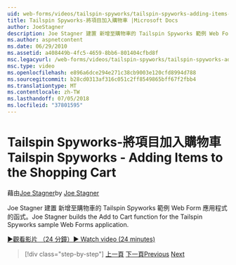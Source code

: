 ```yaml
---
uid: web-forms/videos/tailspin-spyworks/tailspin-spyworks-adding-items-to-the-shopping-cart
title: Tailspin Spyworks-將項目加入購物車 |Microsoft Docs
author: JoeStagner
description: Joe Stagner 建置 新增至購物車的 Tailspin Spyworks 範例 Web Form 應用程式的函式。
ms.author: aspnetcontent
ms.date: 06/29/2010
ms.assetid: a408449b-4fc5-4659-8bb6-801404cfbd8f
msc.legacyurl: /web-forms/videos/tailspin-spyworks/tailspin-spyworks-adding-items-to-the-shopping-cart
msc.type: video
ms.openlocfilehash: e896a6dce294e271c38cb9003e120cfd8994d788
ms.sourcegitcommit: b28cd0313af316c051c2ff8549865bff67f2fbb4
ms.translationtype: MT
ms.contentlocale: zh-TW
ms.lasthandoff: 07/05/2018
ms.locfileid: "37801595"
---
```

<a name="tailspin-spyworks---adding-items-to-the-shopping-cart"></a><span data-ttu-id="d701c-103">Tailspin Spyworks-將項目加入購物車</span><span class="sxs-lookup"><span data-stu-id="d701c-103">Tailspin Spyworks - Adding Items to the Shopping Cart</span></span>
====================
<span data-ttu-id="d701c-104">藉由[Joe Stagner](https://github.com/JoeStagner)</span><span class="sxs-lookup"><span data-stu-id="d701c-104">by [Joe Stagner](https://github.com/JoeStagner)</span></span>

<span data-ttu-id="d701c-105">Joe Stagner 建置 新增至購物車的 Tailspin Spyworks 範例 Web Form 應用程式的函式。</span><span class="sxs-lookup"><span data-stu-id="d701c-105">Joe Stagner builds the Add to Cart function for the Tailspin Spyworks sample Web Forms application.</span></span>

[<span data-ttu-id="d701c-106">&#9654;觀看影片 （24 分鐘）</span><span class="sxs-lookup"><span data-stu-id="d701c-106">&#9654; Watch video (24 minutes)</span></span>](https://channel9.msdn.com/Blogs/ASP-NET-Site-Videos/tailspin-spyworks-adding-items-to-the-shopping-cart)

> [!div class="step-by-step"]
> <span data-ttu-id="d701c-107">[上一頁](tailspin-spyworks-display-per-product-details.md)
> [下一頁](tailspin-spyworks-display-shopping-cart.md)</span><span class="sxs-lookup"><span data-stu-id="d701c-107">[Previous](tailspin-spyworks-display-per-product-details.md)
[Next](tailspin-spyworks-display-shopping-cart.md)</span></span>
